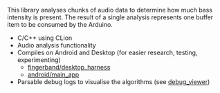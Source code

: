 This library analyses chunks of audio data to determine how much bass intensity is present. The result of a single analysis represents one buffer item to be consumed by the Arduino.

- C/C++ using CLion
- Audio analysis functionality
- Compiles on Android and Desktop (for easier research, testing, experimenting)
	- [fingerband/desktop_harness](https://github.com/slambang/shakey_shoes/tree/master/common/libfingerband/desktop_harness)
	- [android/main_app](https://github.com/slambang/shakey_shoes/tree/master/android/main_app)
- Parsable debug logs to visualise the algorithms (see [debug_viewer](https://github.com/slambang/shakey_shoes/tree/master/test/debug_viewer))
